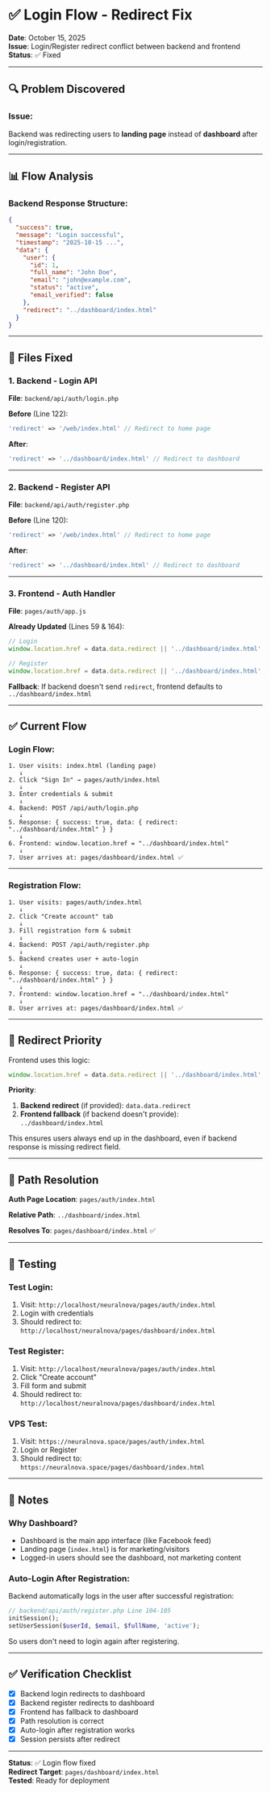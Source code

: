 # ✅ Login Flow - Redirect Fix

**Date**: October 15, 2025  
**Issue**: Login/Register redirect conflict between backend and frontend  
**Status**: ✅ Fixed

---

## 🔍 Problem Discovered

### **Issue**:
Backend was redirecting users to **landing page** instead of **dashboard** after login/registration.

---

## 📊 Flow Analysis

### **Backend Response Structure**:
```json
{
  "success": true,
  "message": "Login successful",
  "timestamp": "2025-10-15 ...",
  "data": {
    "user": {
      "id": 1,
      "full_name": "John Doe",
      "email": "john@example.com",
      "status": "active",
      "email_verified": false
    },
    "redirect": "../dashboard/index.html"
  }
}
```

---

## 🔧 Files Fixed

### **1. Backend - Login API**
**File**: `backend/api/auth/login.php`

**Before** (Line 122):
```php
'redirect' => '/web/index.html' // Redirect to home page
```

**After**:
```php
'redirect' => '../dashboard/index.html' // Redirect to dashboard
```

---

### **2. Backend - Register API**
**File**: `backend/api/auth/register.php`

**Before** (Line 120):
```php
'redirect' => '/web/index.html' // Redirect to home page
```

**After**:
```php
'redirect' => '../dashboard/index.html' // Redirect to dashboard
```

---

### **3. Frontend - Auth Handler**
**File**: `pages/auth/app.js`

**Already Updated** (Lines 59 & 164):
```javascript
// Login
window.location.href = data.data.redirect || '../dashboard/index.html';

// Register
window.location.href = data.data.redirect || '../dashboard/index.html';
```

**Fallback**: If backend doesn't send `redirect`, frontend defaults to `../dashboard/index.html`

---

## ✅ Current Flow

### **Login Flow**:
```
1. User visits: index.html (landing page)
   ↓
2. Click "Sign In" → pages/auth/index.html
   ↓
3. Enter credentials & submit
   ↓
4. Backend: POST /api/auth/login.php
   ↓
5. Response: { success: true, data: { redirect: "../dashboard/index.html" } }
   ↓
6. Frontend: window.location.href = "../dashboard/index.html"
   ↓
7. User arrives at: pages/dashboard/index.html ✅
```

---

### **Registration Flow**:
```
1. User visits: pages/auth/index.html
   ↓
2. Click "Create account" tab
   ↓
3. Fill registration form & submit
   ↓
4. Backend: POST /api/auth/register.php
   ↓
5. Backend creates user + auto-login
   ↓
6. Response: { success: true, data: { redirect: "../dashboard/index.html" } }
   ↓
7. Frontend: window.location.href = "../dashboard/index.html"
   ↓
8. User arrives at: pages/dashboard/index.html ✅
```

---

## 🎯 Redirect Priority

Frontend uses this logic:
```javascript
window.location.href = data.data.redirect || '../dashboard/index.html';
```

**Priority**:
1. **Backend redirect** (if provided): `data.data.redirect`
2. **Frontend fallback** (if backend doesn't provide): `../dashboard/index.html`

This ensures users always end up in the dashboard, even if backend response is missing redirect field.

---

## 📱 Path Resolution

**Auth Page Location**: `pages/auth/index.html`

**Relative Path**: `../dashboard/index.html`

**Resolves To**: `pages/dashboard/index.html` ✅

---

## 🧪 Testing

### **Test Login**:
1. Visit: `http://localhost/neuralnova/pages/auth/index.html`
2. Login with credentials
3. Should redirect to: `http://localhost/neuralnova/pages/dashboard/index.html`

### **Test Register**:
1. Visit: `http://localhost/neuralnova/pages/auth/index.html`
2. Click "Create account"
3. Fill form and submit
4. Should redirect to: `http://localhost/neuralnova/pages/dashboard/index.html`

### **VPS Test**:
1. Visit: `https://neuralnova.space/pages/auth/index.html`
2. Login or Register
3. Should redirect to: `https://neuralnova.space/pages/dashboard/index.html`

---

## 📝 Notes

### **Why Dashboard?**
- Dashboard is the main app interface (like Facebook feed)
- Landing page (`index.html`) is for marketing/visitors
- Logged-in users should see the dashboard, not marketing content

### **Auto-Login After Registration**:
Backend automatically logs in the user after successful registration:
```php
// backend/api/auth/register.php Line 104-105
initSession();
setUserSession($userId, $email, $fullName, 'active');
```

So users don't need to login again after registering.

---

## ✅ Verification Checklist

- [x] Backend login redirects to dashboard
- [x] Backend register redirects to dashboard
- [x] Frontend has fallback to dashboard
- [x] Path resolution is correct
- [x] Auto-login after registration works
- [x] Session persists after redirect

---

**Status**: ✅ Login flow fixed  
**Redirect Target**: `pages/dashboard/index.html`  
**Tested**: Ready for deployment
